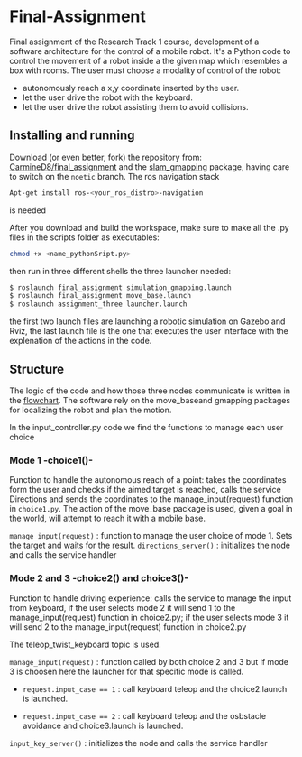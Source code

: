 Final-Assignment
================================

Final assignment of the Research Track 1 course, development of a software architecture for the control of a mobile robot.
It's a Python code to control the movement of a robot inside a the given map which resembles a box with rooms. The user must choose a modality of control of the robot:
* autonomously reach a x,y coordinate inserted by the user.
* let the user drive the robot with the keyboard.
* let the user drive the robot assisting them to avoid collisions.

Installing and running
----------------------
Download (or even better, fork) the repository from: [CarmineD8/final_assignment](https://github.com/CarmineD8/final_assignment.git) and the [slam_gmapping](https://github.com/CarmineD8/slam_gmapping.git) package, having care to switch on the `noetic` branch.
The ros navigation stack
```bash
Apt-get install ros-<your_ros_distro>-navigation
```
is needed

After you download and build the workspace, make sure to make all the .py files in the scripts folder as executables:
```bash
chmod +x <name_pythonSript.py>
```

then run in three different shells the three launcher needed:
```bash
$ roslaunch final_assignment simulation_gmapping.launch
$ roslaunch final_assignment move_base.launch
$ roslaunch assignment_three launcher.launch
```

the first two launch files are launching a robotic simulation on Gazebo and Rviz, the last launch file is the one that executes the user interface with the explenation of the actions in the code.

Structure
-----------------------------
The logic of the code and how those three nodes communicate is written in the [flowchart](Final_flowchar.jpg).
The software rely on the move_baseand gmapping packages for localizing the robot and plan the motion.

In the input_controller.py code we find the functions to manage each user choice

### Mode 1 -choice1()- ###
Function to handle the autonomous reach of a point: takes the coordinates form the user and checks if the aimed target is reached, calls the service Directions and sends the coordinates to the manage_input(request) function in `choice1.py`.
The action of the move_base package is used, given a goal in the world, will attempt to reach it with a mobile base.

`manage_input(request)` : function to manage the user choice of mode 1. Sets the target and waits for the result.
`directions_server()` : initializes the node and calls the service handler

### Mode 2 and 3 -choice2() and choice3()- ###
Function to handle driving experience: calls the service to manage the input from keyboard, if the user selects mode 2 it will send 1 to the manage_input(request) function in choice2.py; if the user selects mode 3 it will send 2 to the manage_input(request) function in choice2.py

The teleop_twist_keyboard topic is used.

`manage_input(request)` : function called by both choice 2 and 3 but if mode 3 is choosen here the launcher for that specific mode is called.
    
   * `request.input_case == 1` : call keyboard teleop and the choice2.launch is launched.
    
   * `request.input_case == 2` : call keyboard teleop and the osbstacle avoidance and choice3.launch is launched.

`input_key_server()` : initializes the node and calls the service handler

